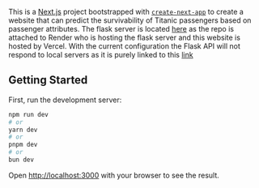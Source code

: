 This is a [Next.js](https://nextjs.org) project bootstrapped with [`create-next-app`](https://nextjs.org/docs/app/api-reference/cli/create-next-app) to create a website that can predict the survivability of Titanic passengers based on passenger attributes. The flask server is located [here](https://github.com/laxman-22/ML-Flask-Server) as the repo is attached to Render who is hosting the flask server and this website is hosted by Vercel. With the current configuration the Flask API will not respond to local servers as it is purely linked to this [link](https://ml-deployment-65gi.vercel.app)

## Getting Started

First, run the development server:

```bash
npm run dev
# or
yarn dev
# or
pnpm dev
# or
bun dev
```

Open [http://localhost:3000](http://localhost:3000) with your browser to see the result.
